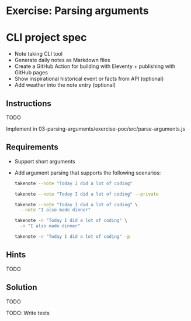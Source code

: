 # Exercise: Parsing arguments

# CLI project spec

- Note taking CLI tool
- Generate daily notes as Markdown files
- Create a GitHub Action for building with Eleventy + publishing with GitHub pages
- Show inspirational historical event or facts from API (optional)
- Add weather into the note entry (optional)

## Instructions

TODO

Implement in 03-parsing-arguments/exercise-poc/src/parse-arguments.js

## Requirements

- Support short arguments
- Add argument parsing that supports the following scenarios:

  ```bash
  takenote --note "Today I did a lot of coding"
  ```

  ```bash
  takenote --note "Today I did a lot of coding" --private
  ```

  ```bash
  takenote --note "Today I did a lot of coding" \
    --note "I also made dinner"
  ```

  ```bash
  takenote -n "Today I did a lot of coding" \
    -n "I also made dinner"
  ```

  ```bash
  takenote -n "Today I did a lot of coding" -p
  ```

## Hints

TODO

## Solution

TODO

TODO: Write tests
